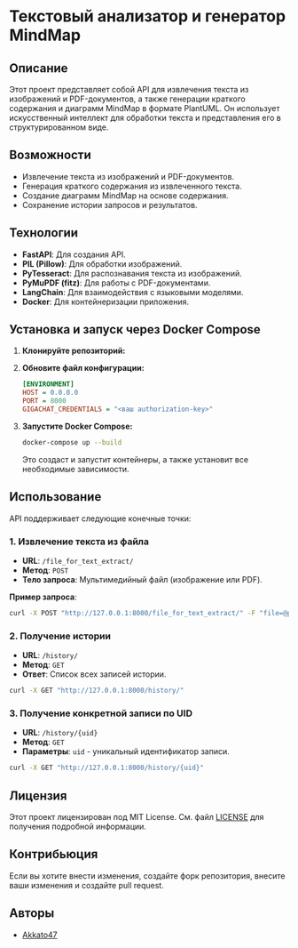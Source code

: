 # Текстовый анализатор и генератор MindMap

## Описание

Этот проект представляет собой API для извлечения текста из изображений и PDF-документов, а также генерации краткого содержания и диаграмм MindMap в формате PlantUML. Он использует искусственный интеллект для обработки текста и представления его в структурированном виде.

## Возможности

- Извлечение текста из изображений и PDF-документов.
- Генерация краткого содержания из извлеченного текста.
- Создание диаграмм MindMap на основе содержания.
- Сохранение истории запросов и результатов.

## Технологии

- **FastAPI**: Для создания API.
- **PIL (Pillow)**: Для обработки изображений.
- **PyTesseract**: Для распознавания текста из изображений.
- **PyMuPDF (fitz)**: Для работы с PDF-документами.
- **LangChain**: Для взаимодействия с языковыми моделями.
- **Docker**: Для контейнеризации приложения.

## Установка и запуск через Docker Compose

1. **Клонируйте репозиторий:**

2. **Обновите файл конфигурации:**

   ```ini
   [ENVIRONMENT]
   HOST = 0.0.0.0
   PORT = 8000
   GIGACHAT_CREDENTIALS = "<ваш authorization-key>"
   ```

3. **Запустите Docker Compose:**


   ```bash
   docker-compose up --build
   ```

   Это создаст и запустит контейнеры, а также установит все необходимые зависимости.

## Использование

API поддерживает следующие конечные точки:

### 1. Извлечение текста из файла

- **URL**: `/file_for_text_extract/`
- **Метод**: `POST`
- **Тело запроса**: Мультимедийный файл (изображение или PDF).

**Пример запроса**:

```bash
curl -X POST "http://127.0.0.1:8000/file_for_text_extract/" -F "file=@path_to_your_file"
```

### 2. Получение истории

- **URL**: `/history/`
- **Метод**: `GET`
- **Ответ**: Список всех записей истории.

```bash
curl -X GET "http://127.0.0.1:8000/history/"
```

### 3. Получение конкретной записи по UID

- **URL**: `/history/{uid}`
- **Метод**: `GET`
- **Параметры**: `uid` - уникальный идентификатор записи.

```bash
curl -X GET "http://127.0.0.1:8000/history/{uid}"
```

## Лицензия

Этот проект лицензирован под MIT License. См. файл [LICENSE](LICENSE) для получения подробной информации.

## Контрибьюция

Если вы хотите внести изменения, создайте форк репозитория, внесите ваши изменения и создайте pull request.

## Авторы

- [Akkato47](https://github.com/Akkato47)
